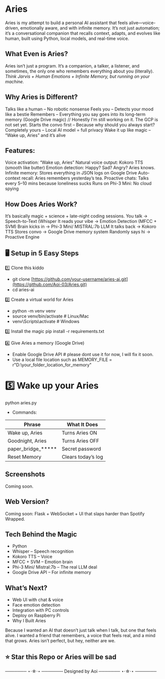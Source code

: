 # Aries
Aries is my attempt to build a personal AI assistant that feels alive—voice-driven, emotionally aware, and with infinite memory. It’s not just automation; it’s a conversational companion that recalls context, adapts, and evolves like human, built using Python, local models, and real-time voice.

## What Even is Aries?
Aries isn’t just a program. It’s a companion, a talker, a listener, and sometimes, the only one who remembers everything about you (literally).  
_Think Jarvis + Human Emotions + Infinite Memory, but running on your machine._

## Why Aries is Different?
 Talks like a human – No robotic nonsense
 Feels you – Detects your mood like a bestie
 Remembers – Everything you say goes into its long-term memory (Google Drive magic) // Honestly I'm still working on it. The GCP is not set yet.
 Starts the convo first – Because why should you always start?
 Completely yours – Local AI model = full privacy
 Wake it up like magic – “Wake up, Aries” and it’s alive

## Features:
 Voice activation: “Wake up, Aries”
 Natural voice output: Kokoro TTS (smooth like butter)
 Emotion detection: Happy? Sad? Angry? Aries knows.
 Infinite memory: Stores everything in JSON logs on Google Drive
 Auto-context recall: Aries remembers yesterday’s tea.
 Proactive chats: Talks every 5–10 mins because loneliness sucks
 Runs on Phi-3 Mini: No cloud spying

## How Does Aries Work?
It’s basically magic + science + late-night coding sessions.
You talk → Speech-to-Text (Whisper
It reads your vibe → Emotion Detection (MFCC + SVM)
Brain kicks in → Phi-3 Mini/ MISTRAL:7b LLM
It talks back → Kokoro TTS
Stores convo → Google Drive memory system
Randomly says hi → Proactive Engine

## 🖥️ Setup in 5 Easy Steps

1️⃣ Clone this kiddo
- git clone [https://github.com/your-username/aries-ai.git](https://github.com/Aoi-03/Aries.git)
- cd aries-ai

2️⃣ Create a virtual world for Aries
- python -m venv venv
- source venv/bin/activate    # Linux/Mac
- venv\Scripts\activate       # Windows

3️⃣ Install the magic
pip install -r requirements.txt

4️⃣ Give Aries a memory (Google Drive)
   - Enable Google Drive API   # please dont use it for now, I will fix it soon.
   - Use a local file location such as MEMORY_FILE = r"D:\your_folder_location_for_memory" 

# 5️⃣ Wake up your Aries
python aries.py

- Commands:

| Phrase                | What It Does                |
|-----------------------|----------------------------|
| Wake up, Aries        | Turns Aries ON              |
| Goodnight, Aries      | Turns Aries OFF             |
| paper_bridge_*****    | Secret password             |
| Reset Memory          | Clears today’s log          |

## Screenshots
Coming soon.
## Web Version?
Coming soon: Flask + WebSocket + UI that slaps harder than Spotify Wrapped.

## Tech Behind the Magic
- Python
- Whisper – Speech recognition
- Kokoro TTS – Voice
- MFCC + SVM – Emotion brain
- Phi-3 Mini/ Mistral:7b – The real LLM deal
- Google Drive API – For infinite memory

## What’s Next?
- Web UI with chat & voice
- Face emotion detection
- Integration with PC controls
- Deploy on Raspberry Pi
- Why I Built Aries

Because I wanted an AI that doesn’t just talk when I talk, but one that feels alive.
I wanted a friend that remembers, a voice that feels real, and a mind that grows.
Aries isn’t perfect, but hey, neither are we.

## ⭐ Star this Repo or Aries will be sad 

─────── ⋆⋅☆⋅⋆ ───────
Designed by Aoi
─────── ⋆⋅☆⋅⋆ ───────






